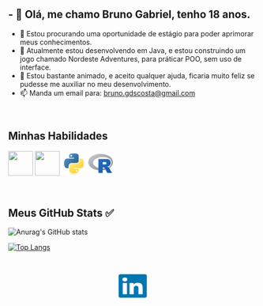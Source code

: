 ## - 👋 Olá, me chamo Bruno Gabriel, tenho 18 anos.
- 👀 Estou procurando uma oportunidade de estágio para poder aprimorar meus conhecimentos.
- 🌱 Atualmente estou desenvolvendo em Java, e estou construindo um jogo chamado Nordeste Adventures, para práticar POO, sem uso de interface.
- 💞️ Estou bastante animado, e aceito qualquer ajuda, ficaria muito feliz se pudesse me auxiliar no meu desenvolvimento.
- 📫 Manda um email para: bruno.gdscosta@gmail.com
<p>&nbsp;</p>

## Minhas Habilidades

<img src="https://cdn.jsdelivr.net/gh/devicons/devicon/icons/java/java-original-wordmark.svg" width="50" height="50" style="max-width:100%"></img>
<img src="https://cdn.jsdelivr.net/gh/devicons/devicon/icons/react/react-original-wordmark.svg" width="50" height="50" style="max-width:100%"></img>
<img src="https://raw.githubusercontent.com/devicons/devicon/master/icons/python/python-original.svg" width="50" height="50" style="max-width:100%"></img>
<img src="https://raw.githubusercontent.com/devicons/devicon/master/icons/r/r-original.svg" width="50" height="50" style="max-width:100%"></img>
<p>&nbsp;</p>


 ## Meus GitHub Stats ✅
<!--Stats Card-->
![Anurag's GitHub stats](https://github-readme-stats.vercel.app/api?username=Bruno-Gdos&show_icons=true&theme=midnight-purple) 

[![Top Langs](https://github-readme-stats.vercel.app/api/top-langs/?username=Bruno-Gdos&layout=compact)](https://github.com/anuraghazra/github-readme-stats)
<p>&nbsp;</p>

<p align="center">
<a href = "https://www.linkedin.com/in/bruno-gdos/" target="_blank"><img align="center" alt="GitHub User Linkedin Profile" height="50" width="60" src="https://raw.githubusercontent.com/devicons/devicon/master/icons/linkedin/linkedin-original.svg" style="max-width:100%;"></a>
